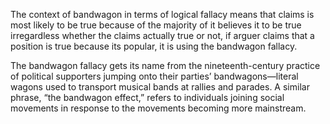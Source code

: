 The context of bandwagon in terms of logical fallacy means that claims is most likely to be true because of the majority of it believes it to be true irregardless whether the claims actually true or not, if arguer claims that a position is true because its popular, it is using the bandwagon fallacy.

The bandwagon fallacy gets its name from the nineteenth-century practice of political supporters jumping onto their parties’ bandwagons—literal wagons used to transport musical bands at rallies and parades. A similar phrase, “the bandwagon effect,” refers to individuals joining social movements in response to the movements becoming more mainstream. 

